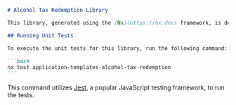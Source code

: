 ````markdown
# Alcohol Tax Redemption Library

This library, generated using the [Nx](https://nx.dev) framework, is designed to handle the redemption of alcohol tax benefits.

## Running Unit Tests

To execute the unit tests for this library, run the following command:

```bash
nx test application-templates-alcohol-tax-redemption
```
````

This command utilizes [Jest](https://jestjs.io), a popular JavaScript testing framework, to run the tests.

```

```
